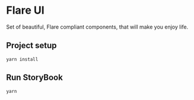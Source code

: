 # Flare UI

Set of beautiful, Flare compliant components, that will make you enjoy life.

## Project setup

```
yarn install
```

## Run StoryBook

```
yarn
